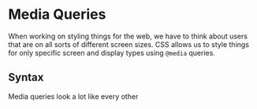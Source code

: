 # Media Queries

When working on styling things for the web, we have to think about users that are on all sorts of different screen sizes.
CSS allows us to style things for only specific screen and display types using `@media` queries.

## Syntax

Media queries look a lot like every other 
